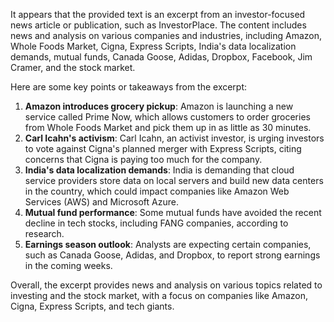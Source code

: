 It appears that the provided text is an excerpt from an investor-focused news article or publication, such as InvestorPlace. The content includes news and analysis on various companies and industries, including Amazon, Whole Foods Market, Cigna, Express Scripts, India's data localization demands, mutual funds, Canada Goose, Adidas, Dropbox, Facebook, Jim Cramer, and the stock market.

Here are some key points or takeaways from the excerpt:

1. **Amazon introduces grocery pickup**: Amazon is launching a new service called Prime Now, which allows customers to order groceries from Whole Foods Market and pick them up in as little as 30 minutes.
2. **Carl Icahn's activism**: Carl Icahn, an activist investor, is urging investors to vote against Cigna's planned merger with Express Scripts, citing concerns that Cigna is paying too much for the company.
3. **India's data localization demands**: India is demanding that cloud service providers store data on local servers and build new data centers in the country, which could impact companies like Amazon Web Services (AWS) and Microsoft Azure.
4. **Mutual fund performance**: Some mutual funds have avoided the recent decline in tech stocks, including FANG companies, according to research.
5. **Earnings season outlook**: Analysts are expecting certain companies, such as Canada Goose, Adidas, and Dropbox, to report strong earnings in the coming weeks.

Overall, the excerpt provides news and analysis on various topics related to investing and the stock market, with a focus on companies like Amazon, Cigna, Express Scripts, and tech giants.